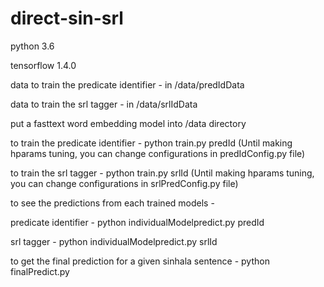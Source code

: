 # direct-sin-srl

python 3.6

tensorflow 1.4.0

data to train the predicate identifier - in /data/predIdData

data to train the srl tagger - in /data/srlIdData


put a fasttext word embedding model into /data directory


to train the predicate identifier - python train.py predId (Until making hparams tuning, you can change configurations in predIdConfig.py file)

to train the srl tagger - python train.py srlId  (Until making hparams tuning, you can change configurations in srlPredConfig.py file)


to see the predictions from each trained models -


predicate identifier - python individualModelpredict.py predId
          
srl tagger - python individualModelpredict.py srlId
          
          
to get the final prediction for a given sinhala sentence - python finalPredict.py

